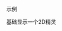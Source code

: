 示例
<script setup>
import ExampleComponent from '../components/example.vue'
</script>
<ExampleComponent path="sprite.js" />
基础显示一个2D精灵
